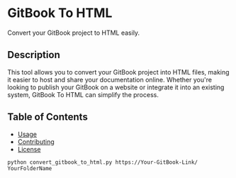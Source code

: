 # GitBook To HTML

Convert your GitBook project to HTML easily.

## Description

This tool allows you to convert your GitBook project into HTML files, making it easier to host and share your documentation online. Whether you're looking to publish your GitBook on a website or integrate it into an existing system, GitBook To HTML can simplify the process.

## Table of Contents

- [Usage](#usage)
- [Contributing](#contributing)
- [License](#license)


```Run
python convert_gitbook_to_html.py https://Your-GitBook-Link/ YourFolderName
